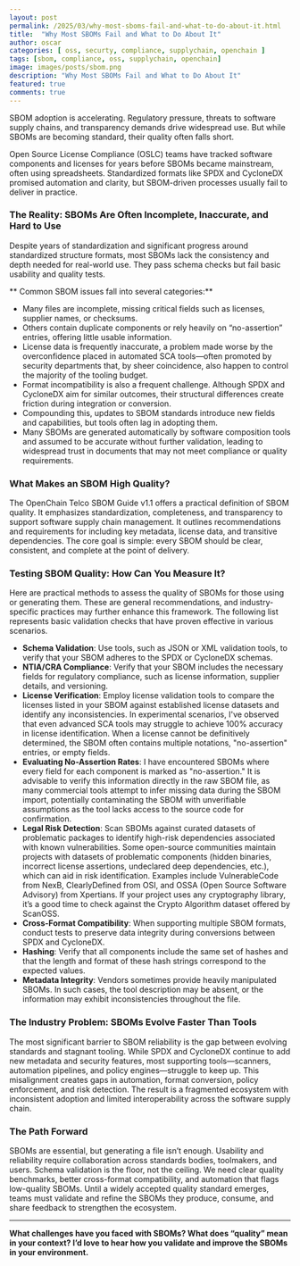 ```yaml
---
layout: post
permalink: /2025/03/why-most-sboms-fail-and-what-to-do-about-it.html
title:  "Why Most SBOMs Fail and What to Do About It"
author: oscar
categories: [ oss, securty, compliance, supplychain, openchain ]
tags: [sbom, compliance, oss, supplychain, openchain]
image: images/posts/sbom.png
description: "Why Most SBOMs Fail and What to Do About It"
featured: true
comments: true
---
```


SBOM adoption is accelerating. Regulatory pressure, threats to software supply chains, and transparency demands drive widespread use. But while SBOMs are becoming standard, their quality often falls short.

Open Source License Compliance (OSLC) teams have tracked software components and licenses for years before SBOMs became mainstream, often using spreadsheets. Standardized formats like SPDX and CycloneDX promised automation and clarity, but SBOM-driven processes usually fail to deliver in practice.


### The Reality: SBOMs Are Often Incomplete, Inaccurate, and Hard to Use


Despite years of standardization and significant progress around standardized structure formats, most SBOMs lack the consistency and depth needed for real-world use. They pass schema checks but fail basic usability and quality tests.

** Common SBOM issues fall into several categories:**

- Many files are incomplete, missing critical fields such as licenses, supplier names, or checksums.
- Others contain duplicate components or rely heavily on “no-assertion” entries, offering little usable information.
- License data is frequently inaccurate, a problem made worse by the overconfidence placed in automated SCA tools—often promoted by security departments that, by sheer coincidence, also happen to control the majority of the tooling budget.
- Format incompatibility is also a frequent challenge. Although SPDX and CycloneDX aim for similar outcomes, their structural differences create friction during integration or conversion.
- Compounding this, updates to SBOM standards introduce new fields and capabilities, but tools often lag in adopting them.
- Many SBOMs are generated automatically by software composition tools and assumed to be accurate without further validation, leading to widespread trust in documents that may not meet compliance or quality requirements.

### What Makes an SBOM High Quality?

The OpenChain Telco SBOM Guide v1.1 offers a practical definition of SBOM quality. It emphasizes standardization, completeness, and transparency to support software supply chain management. It outlines recommendations and requirements for including key metadata, license data, and transitive dependencies. The core goal is simple: every SBOM should be clear, consistent, and complete at the point of delivery.

### Testing SBOM Quality: How Can You Measure It?

Here are practical methods to assess the quality of SBOMs for those using or generating them. These are general recommendations, and industry-specific practices may further enhance this framework. The following list represents basic validation checks that have proven effective in various scenarios.

- **Schema Validation**: Use tools, such as JSON or XML validation tools, to verify that your SBOM adheres to the SPDX or CycloneDX schemas.
- **NTIA/CRA Compliance**: Verify that your SBOM includes the necessary fields for regulatory compliance, such as license information, supplier details, and versioning.
- **License Verification**: Employ license validation tools to compare the licenses listed in your SBOM against established license datasets and identify any inconsistencies. In experimental scenarios, I've observed that even advanced SCA tools may struggle to achieve 100% accuracy in license identification. When a license cannot be definitively determined, the SBOM often contains multiple notations, "no-assertion" entries, or empty fields.
- **Evaluating No-Assertion Rates**: I have encountered SBOMs where every field for each component is marked as "no-assertion." It is advisable to verify this information directly in the raw SBOM file, as many commercial tools attempt to infer missing data during the SBOM import, potentially contaminating the SBOM with unverifiable assumptions as the tool lacks access to the source code for confirmation.
- **Legal Risk Detection**: Scan SBOMs against curated datasets of problematic packages to identify high-risk dependencies associated with known vulnerabilities. Some open-source communities maintain projects with datasets of problematic components (hidden binaries, incorrect license assertions, undeclared deep dependencies, etc.), which can aid in risk identification. Examples include VulnerableCode from NexB, ClearlyDefined from OSI, and OSSA (Open Source Software Advisory) from Xpertians. If your project uses any cryptography library, it’s a good time to check against the Crypto Algorithm dataset offered by ScanOSS.
- **Cross-Format Compatibility**: When supporting multiple SBOM formats, conduct tests to preserve data integrity during conversions between SPDX and CycloneDX.
- **Hashing**: Verify that all components include the same set of hashes and that the length and format of these hash strings correspond to the expected values.
- **Metadata Integrity**: Vendors sometimes provide heavily manipulated SBOMs. In such cases, the tool description may be absent, or the information may exhibit inconsistencies throughout the file.

### The Industry Problem: SBOMs Evolve Faster Than Tools

The most significant barrier to SBOM reliability is the gap between evolving standards and stagnant tooling. While SPDX and CycloneDX continue to add new metadata and security features, most supporting tools—scanners, automation pipelines, and policy engines—struggle to keep up. This misalignment creates gaps in automation, format conversion, policy enforcement, and risk detection. The result is a fragmented ecosystem with inconsistent adoption and limited interoperability across the software supply chain.

### The Path Forward

SBOMs are essential, but generating a file isn’t enough. Usability and reliability require collaboration across standards bodies, toolmakers, and users. Schema validation is the floor, not the ceiling. We need clear quality benchmarks, better cross-format compatibility, and automation that flags low-quality SBOMs. Until a widely accepted quality standard emerges, teams must validate and refine the SBOMs they produce, consume, and share feedback to strengthen the ecosystem.

---

**What challenges have you faced with SBOMs? What does “quality” mean in your context? I’d love to hear how you validate and improve the SBOMs in your environment.**
